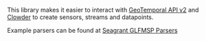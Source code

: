 This library makes it easier to interact with
[GeoTemporal API v2](https://opensource.ncsa.illinois.edu/bitbucket/projects/GEOD/repos/geo-temporal-api-v2) and
[Clowder](https://opensource.ncsa.illinois.edu/bitbucket/projects/CATS/repos/clowder)
to create sensors, streams and datapoints.

Example parsers can be found at [Seagrant GLFMSP Parsers](https://opensource.ncsa.illinois.edu/bitbucket/projects/GEOD/repos/seagrant-parsers-py/browse/GLFMSP/glfmsp-2017.py)